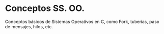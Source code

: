 # Conceptos SS. OO.
Conceptos básicos de Sistemas Operativos en C, como Fork, tuberías, paso de mensajes, hilos, etc.
